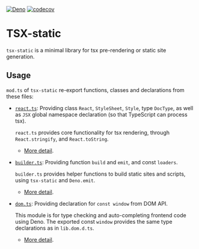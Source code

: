 [![Deno](https://github.com/yw662/deno-tsx/actions/workflows/deno.yml/badge.svg)](https://github.com/yw662/deno-tsx/actions/workflows/deno.yml)
[![codecov](https://codecov.io/gh/yw662/deno-tsx/branch/main/graph/badge.svg?token=1AFX2FSKF9)](https://codecov.io/gh/yw662/deno-tsx)

# TSX-static

`tsx-static` is a minimal library for tsx pre-rendering or static site generation.

## Usage

`mod.ts` of `tsx-static` re-export functions, classes and declarations from these files:

- [`react.ts`](./doc/react.md): Providing class `React`, `StyleSheet`, `Style`, type `DocType`, as well as `JSX` global namespace declaration (so that TypeScript can process tsx).

  `react.ts` provides core functionality for tsx rendering, through `React.stringify`, and `React.toString`.

  - [More detail](./doc/react.md).

- [`builder.ts`](./doc/builder.md): Providing function `build` and `emit`, and const `loaders`.

  `builder.ts` provides helper functions to build static sites and scripts, using `tsx-static` and `Deno.emit`.

  - [More detail](./doc/builder.md).

- [`dom.ts`](./doc/dom.md): Providing declaration for `const window` from DOM API.

  This module is for type checking and auto-completing frontend code using Deno. The exported const `window` provides the same type declarations as in `lib.dom.d.ts`.

  - [More detail](./doc/dom.md).

